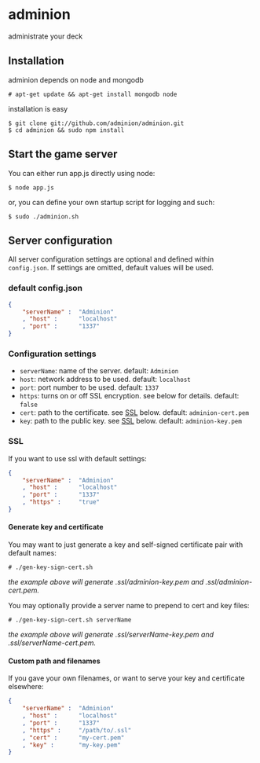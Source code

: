 adminion
========

administrate your deck

## Installation

adminion depends on node and mongodb

	# apt-get update && apt-get install mongodb node

installation is easy

	$ git clone git://github.com/adminion/adminion.git
	$ cd adminion && sudo npm install
	
## Start the game server

You can either run app.js directly using node:

	$ node app.js
	
or, you can define your own startup script for logging and such:

	$ sudo ./adminion.sh

## Server configuration
All server configuration settings are optional and defined within `config.json`.  If settings are omitted, default values will be used.

### default config.json
```json
{
	"serverName" : 	"Adminion"
	, "host" : 		"localhost"
	, "port" : 		"1337"
}
```

### Configuration settings

* `serverName`: name of the server. default: `Adminion`
* `host`: network address to be used. default: `localhost`
* `port`: port number to be used. default: `1337`
* `https`: turns on or off SSL encryption. see below for details. default: `false`
* `cert`: path to the certificate. see [SSL](http://github.com/adminion/adminion#SSL) below. default: `adminion-cert.pem`
* `key`: path to the public key. see [SSL](http://github.com/adminion/adminion#SSL) below. default: `adminion-key.pem`

### SSL
If you want to use ssl with default settings:
```json
{
	"serverName" : 	"Adminion"
	, "host" : 		"localhost"
	, "port" : 		"1337"
	, "https" :		"true"
}
```

#### Generate key and certificate
You may want to just generate a key and self-signed certificate pair with default names:

	# ./gen-key-sign-cert.sh
*the example above will generate .ssl/adminion-key.pem and .ssl/adminion-cert.pem.*
	
You may optionally provide a server name to prepend to cert and key files:

	# ./gen-key-sign-cert.sh serverName
	
*the example above will generate .ssl/serverName-key.pem and .ssl/serverName-cert.pem.*

#### Custom path and filenames	
If you gave your own filenames, or want to serve your key and certificate elsewhere:
```json
{
	"serverName" : 	"Adminion"
	, "host" : 		"localhost"
	, "port" : 		"1337"
	, "https" :		"/path/to/.ssl"
	, "cert" : 		"my-cert.pem"
	, "key" : 		"my-key.pem"
}
```
